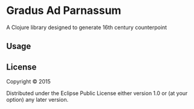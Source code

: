 # Gradus Ad Parnassum

A Clojure library designed to generate 16th century counterpoint

## Usage



## License

Copyright © 2015 

Distributed under the Eclipse Public License either version 1.0 or (at
your option) any later version.
